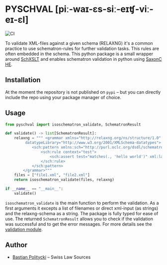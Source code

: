 # PYSCHVAL [piː-waɪ-ɛs-siː-eɪʧ-viː-eɪ-ɛl]

![CI](https://github.com/SSRQ-SDS-FDS/py-schematron-validator/actions/workflows/main.yml/badge.svg)

To validate XML-files against a given schema (RELAXNG) it's a common practice to use schematron-rules for further validation tasks. This rules are often embedded in the schema. This python package is a small wrapper around [SchXSLT](https://github.com/schxslt/schxslt) and enables schematron validation in python using [SaxonC HE](https://pypi.org/project/saxonche/).

## Installation

At the moment the repository is not published on `pypi` – but you can directly include the repo using your package manager of choice.

## Usage

```python
from pyschval import isoschematron_validate, SchematronResult

def validate() -> list[SchematronResult]:
    relaxng = """ <grammar xmlns="http://relaxng.org/ns/structure/1.0"
         datatypeLibrary="http://www.w3.org/2001/XMLSchema-datatypes">
            <sch:pattern xmlns:sch="http://purl.oclc.org/dsdl/schematron" xmlns:rng="http://relaxng.org/ns/structure/1.0">
                <sch:rule context="test">
                    <sch:assert test="matches(., 'hello world')" xml:lang="en">The text matches 'hello world'</sch:assert>
                </sch:rule>
            </sch:pattern>
        </grammar>"""
    files = ["file1.xml", "file2.xml"]
    return isoschematron_validate(files, relaxng)

if __name__ == "__main__":
    validate()
```

`isoschematron_validate` is the main function to perform the validation. As a first arguments it excepts a list of filenames or direct xml-input (as strings) and the relaxng-schema as a string. The package is fully typed for ease of use. The returned `SchematronResult` allows you to check if the validation was successful and to get the error messages. For more details see the [validation module](./pyschval/schematron/validate.py).

## Author

- [Bastian Politycki](https://github.com/Bpolitycki) – Swiss Law Sources
